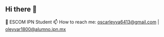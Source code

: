 ## Hi there 👋

🔭 ESCOM IPN Student
📫 How to reach me: oscarleyva6413@gmail.com | oleyvar1800@alumno.ipn.mx 
